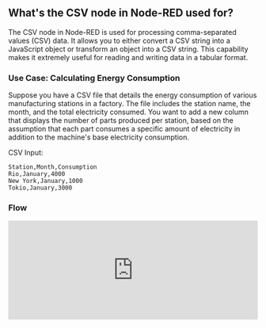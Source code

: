 ## What's the CSV node in Node-RED used for?

The CSV node in Node-RED is used for processing comma-separated values (CSV) data. It allows you to either convert a CSV string into a JavaScript object or transform an object into a CSV string. This capability makes it extremely useful for reading and writing data in a tabular format.

### Use Case: Calculating Energy Consumption

Suppose you have a CSV file that details the energy consumption of various manufacturing stations in a factory. The file includes the station name, the month, and the total electricity consumed. You want to add a new column that displays the number of parts produced per station, based on the assumption that each part consumes a specific amount of electricity in addition to the machine's base electricity consumption.

CSV Input:

```
Station,Month,Consumption
Rio,January,4000
New York,January,1000
Tokio,January,3000
```

### Flow

<iframe width="100%" height="200px"
src="https://flows.nodered.org/flow/d59462dab0da277224b123205551024d/share" allow="clipboard-read; clipboard-write" style="border: none;"></iframe>
